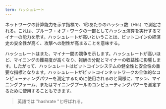 ```yaml
---
term: ハッシュレート
---
```

ネットワークの計算能力を示す指標で、1秒あたりのハッシュ数（H/s）で測定される。これは、プルーフ・オブ・ワークの一部としてハッシュ演算を実行するマイナーの能力を示す。ハッシュレートが高いということは、ビットコインの経済史の安全性が高く、攻撃への耐性が高まることを意味する。

ハッシュレートはまた、マイナー間の競争を示します。ハッシュレートが高いほど、マイニングの難易度が高くなり、報酬の分配とマイナーの収益性に影響します。したがって、ハッシュレートはビットコインシステムの健全性と安全性の重要な指標となります。ハッシュレートがビットコインネットワークの全体的なコンピューティングパワーを測定するために使用されるのと同様に、マシン、マイニングファーム、またはマイニングプールのコンピューティングパワーを測定するために使用することもできます。

> 英語では "hashrate "と呼ばれる。